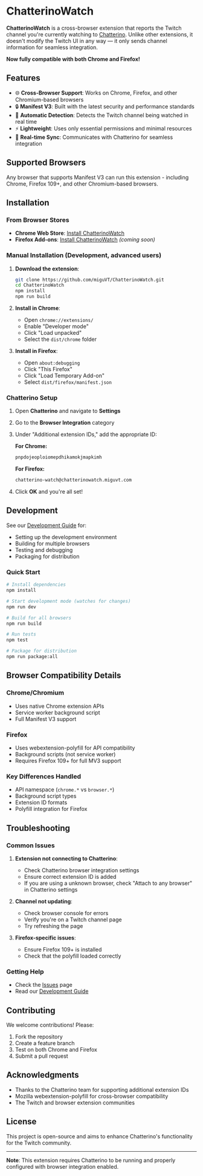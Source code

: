 # ChatterinoWatch

**ChatterinoWatch** is a cross-browser extension that reports the Twitch channel you're currently watching to [Chatterino](https://github.com/Chatterino/chatterino2).
Unlike other extensions, it doesn't modify the Twitch UI in any way — it only sends channel information for seamless integration.

**Now fully compatible with both Chrome and Firefox!**

## Features

- 🌐 **Cross-Browser Support**: Works on Chrome, Firefox, and other Chromium-based browsers
- 🔒 **Manifest V3**: Built with the latest security and performance standards
- 🎯 **Automatic Detection**: Detects the Twitch channel being watched in real time
- ⚡ **Lightweight**: Uses only essential permissions and minimal resources
- 🔄 **Real-time Sync**: Communicates with Chatterino for seamless integration

## Supported Browsers

Any browser that supports Manifest V3 can run this extension - including Chrome, Firefox 109+, and other Chromium-based browsers.

## Installation

### From Browser Stores

- **Chrome Web Store**: [Install ChatterinoWatch](https://chromewebstore.google.com/detail/pnpdojeoploiomepdhikamokjmapkimh)
- **Firefox Add-ons**: [Install ChatterinoWatch](https://addons.mozilla.org) _(coming soon)_

### Manual Installation (Development, advanced users)

1. **Download the extension**:

   ```bash
   git clone https://github.com/miguVT/ChatterinoWatch.git
   cd ChatterinoWatch
   npm install
   npm run build
   ```

2. **Install in Chrome**:

   - Open `chrome://extensions/`
   - Enable "Developer mode"
   - Click "Load unpacked"
   - Select the `dist/chrome` folder

3. **Install in Firefox**:
   - Open `about:debugging`
   - Click "This Firefox"
   - Click "Load Temporary Add-on"
   - Select `dist/firefox/manifest.json`

### Chatterino Setup

1. Open **Chatterino** and navigate to **Settings**
2. Go to the **Browser Integration** category
3. Under "Additional extension IDs," add the appropriate ID:

   **For Chrome:**

   ```txt
   pnpdojeoploiomepdhikamokjmapkimh
   ```

   **For Firefox:**

   ```txt
   chatterino-watch@chatterinowatch.miguvt.com
   ```

4. Click **OK** and you're all set!

## Development

See our [Development Guide](docs/DEVELOPMENT.md) for:

- Setting up the development environment
- Building for multiple browsers
- Testing and debugging
- Packaging for distribution

### Quick Start

```bash
# Install dependencies
npm install

# Start development mode (watches for changes)
npm run dev

# Build for all browsers
npm run build

# Run tests
npm test

# Package for distribution
npm run package:all
```

## Browser Compatibility Details

### Chrome/Chromium

- Uses native Chrome extension APIs
- Service worker background script
- Full Manifest V3 support

### Firefox

- Uses webextension-polyfill for API compatibility
- Background scripts (not service worker)
- Requires Firefox 109+ for full MV3 support

### Key Differences Handled

- API namespace (`chrome.*` vs `browser.*`)
- Background script types
- Extension ID formats
- Polyfill integration for Firefox

## Troubleshooting

### Common Issues

1. **Extension not connecting to Chatterino**:

   - Check Chatterino browser integration settings
   - Ensure correct extension ID is added
   - If you are using a unknown browser, check "Attach to any browser" in Chatterino settings

2. **Channel not updating**:

   - Check browser console for errors
   - Verify you're on a Twitch channel page
   - Try refreshing the page

3. **Firefox-specific issues**:
   - Ensure Firefox 109+ is installed
   - Check that the polyfill loaded correctly

### Getting Help

- Check the [Issues](https://github.com/miguVT/ChatterinoWatch/issues) page
- Read our [Development Guide](docs/DEVELOPMENT.md)

## Contributing

We welcome contributions! Please:

1. Fork the repository
2. Create a feature branch
3. Test on both Chrome and Firefox
4. Submit a pull request

## Acknowledgments

- Thanks to the Chatterino team for supporting additional extension IDs
- Mozilla webextension-polyfill for cross-browser compatibility
- The Twitch and browser extension communities

## License

This project is open-source and aims to enhance Chatterino's functionality for the Twitch community.

---

**Note**: This extension requires Chatterino to be running and properly configured with browser integration enabled.
